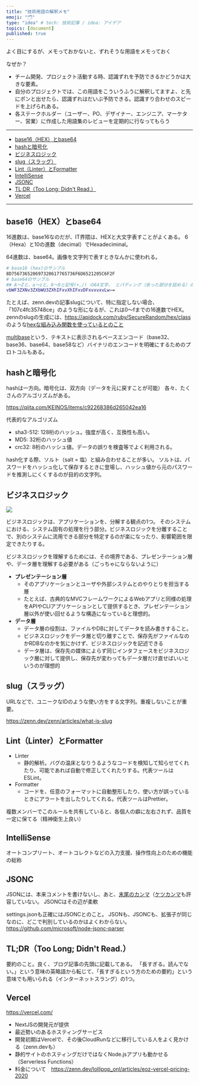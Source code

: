 ```yaml
---
title: "技術用語の解釈メモ"
emoji: "🗂"
type: "idea" # tech: 技術記事 / idea: アイデア
topics: [document]
published: true
---
```


よく目にするが、メモっておかないと、ずれそうな用語をメモっておく

なぜか？

- チーム開発、プロジェクト活動する時、認識ずれを予防できるかどうかは大きな要素。
- 自分のプロジェクトでは、この用語をこういうふうに解釈してますよ、と先にポンと出せたら、認識ずれはだいぶ予防できる。認識すり合わせのスピードを上げられある。
- 各ステークホルダー（ユーザー、PO、デザイナー、エンジニア、マーケター、営業）に作成した用語集のレビューを定期的に行なってもらう

---

- [base16（HEX）とbase64](#base16%EF%BC%88hex%EF%BC%89%E3%81%A8base64)
- [hashと暗号化](#hash%E3%81%A8%E6%9A%97%E5%8F%B7%E5%8C%96)
- [ビジネスロジック](#%E3%83%93%E3%82%B8%E3%83%8D%E3%82%B9%E3%83%AD%E3%82%B8%E3%83%83%E3%82%AF)
- [slug（スラッグ）](#slug%EF%BC%88%E3%82%B9%E3%83%A9%E3%83%83%E3%82%B0%EF%BC%89)
- [Lint（Linter）とFormatter](#lint%EF%BC%88linter%EF%BC%89%E3%81%A8formatter)
- [IntelliSense](#intellisense)
- [JSONC](#jsonc)
- [TL;DR（Too Long; Didn't Read.）](#tl%3Bdr%EF%BC%88too-long%3B-didn%27t-read.%EF%BC%89)
- [Vercel](#vercel)

---

## base16（HEX）とbase64

16進数は、base16なのだが、IT界隈は、HEXと大文字表すことがよくある。
6（Hexa）と10の進数（decimal）でHexadeciminal。

64進数は、base64。画像を文字列で表すときなんかに使われる。

```sh
# base16 (hex)のサンプル
8D756736520697320617765736F6D6521205C6F2F
# base64のサンプル
## A～Zと、a～zと、0～9と記号(+,/) の64文字、 とパディング（余った部分を詰める）のための記号として'='
vbWF3ZXNv3ZXbWU3ZXhIFxvXhIFxvDFxvxvxvLw==
```

たとえば、zenn.devの記事slugについて、特に指定しない場合、「107c4fc35748ce」のような形になるが、これは0〜fまでの16進数でHEX。zennのslugの生成には、https://apidock.com/ruby/SecureRandom/hex/class のような[hexな組み込み関数を使っているとのこと](https://zenn.dev/link/comments/d279423c231152)

[multibase](https://github.com/multiformats/multibase)という、テキストに表示されるベースエンコード（base32、base36、base64、base58など）バイナリのエンコードを明確にするためのプロトコルもある。

## hashと暗号化

hashは一方向。暗号化は、双方向（データを元に戻すことが可能）
各々、たくさんのアルゴリズムがある。

https://qiita.com/KEINOS/items/c92268386d265042ea16

代表的なアルゴリズム

- sha3-512: 128桁のハッシュ。強度が高く、互換性も高い。
- MD5: 32桁のハッシュ値
- crc32: 8桁のハッシュ値。データの誤りを検査等でよく利用される。

hash化する際、ソルト（salt = 塩）と組み合わせることが多い。
ソルトは、パスワードをハッシュ化して保存するときに登場し、ハッシュ値から元のパスワードを推測しにくくするのが目的の文字列。

## ビジネスロジック

![](https://docs.google.com/presentation/d/1xUiInh4ojOV_S6gfSNkTa_aoejGfMUsTHsfAJbqa9iY/export/svg?pageid=g126badcf7d4_0_10)

ビジネスロジックは、アプリケーションを、分解する観点の1つ。
そのシステムにおける、システム固有の処理を行う部分。ビジネスロジックを分離することで、別のシステムに流用できる部分を特定するのが楽になったり、影響範囲を限定できたりする。

ビジネスロジックを理解するためには、その境界である、プレゼンテーション層や、データ層を理解する必要がある（ごっちゃにならないように）

- **プレゼンテーション層**
  - そのアプリケーションとユーザや外部システムとのやりとりを担当する層
  - たとえば、古典的なMVCフレームワークによるWebアプリと同様の処理をAPIやCLIアプリケーションとして提供するとき、プレゼンテーション層以外が使い回せるような構造になっていると理想的。
- **データ層**
  - データ層の役割は、ファイルやDBに対してデータを読み書きすること。
  - ビジネスロジックをデータ層と切り離すことで、保存先がファイルなのかRDBなのかを気にかけず、ビジネスロジックを記述できる
  - データ層は、保存先の媒体によらず同じインタフェースをビジネスロジック層に対して提供し、保存先が変わってもデータ層だけ直せばいいというのが理想的

## slug（スラッグ）

URLなどで、ユニークなIDのような使い方をする文字列。重複しないことが重要。

https://zenn.dev/zenn/articles/what-is-slug

## Lint（Linter）とFormatter

- Linter
  - 静的解析。バグの温床となりうるようなコードを検知して知らせてくれたり、可能であれば自動で修正してくれたりする。代表ツールはESLint。
- Formatter
  - コードを、任意のフォーマットに自動整形したり、使い方が誤っているときにアラートを出したりしてくれる。代表ツールはPrettier。

複数メンバーでこのルールを共有していると、各個人の癖に左右されず、品質を一定に保てる（精神衛生上良い）

## IntelliSense

オートコンプリート、オートコレクトなどの入力支援、操作性向上のための機能の総称

## JSONC

JSONには、本来コメントを書けないし、あと、[末尾のカンマ](https://developer.mozilla.org/ja/docs/Web/JavaScript/Reference/Trailing_commas)（[ケツカンマ](https://developer.mozilla.org/ja/docs/Web/JavaScript/Reference/Trailing_commas)も許容していない。
JSONCはその辺が柔軟

settings.jsonも正確にはJSONCとのこと。
JSONも、JSONCも、拡張子が同じなのに、どこで判別しているのかはよくわからない。
https://github.com/microsoft/node-jsonc-parser

## TL;DR（Too Long; Didn't Read.）

要約のこと。良く、ブログ記事の先頭に記載してある。
「長すぎる。読んでない。」という意味の英略語から転じて、「長すぎるという方のための要約」という意味でも用いられる（インターネットスラング）の1つ。

## Vercel

https://vercel.com/

- NextJSの開発元が提供
- 最近勢いのあるホスティングサービス
- 開発初期はVercelで、その後CloudRunなどに移行している人をよく見かける（zenn.devも）
- 静的サイトのホスティングだけではなくNode.jsアプリも動かせる（Serverless Functions）
- 料金について　https://zenn.dev/lollipop_onl/articles/eoz-vercel-pricing-2020
